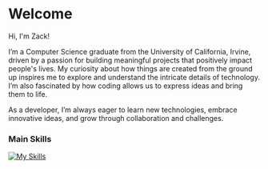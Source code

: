 # Welcome

Hi, I'm Zack! 

I’m a Computer Science graduate from the University of California, Irvine, driven by a passion for building meaningful projects that positively impact people's lives. My curiosity about how things are created from the ground up inspires me to explore and understand the intricate details of technology. I’m also fascinated by how coding allows us to express ideas and bring them to life. 

As a developer, I’m always eager to learn new technologies, embrace innovative ideas, and grow through collaboration and challenges.


### Main Skills
[![My Skills](https://skillicons.dev/icons?i=ts,react,nextjs,tailwind,express,prisma,docker,aws,supabase,vim)](https://skillicons.dev)

